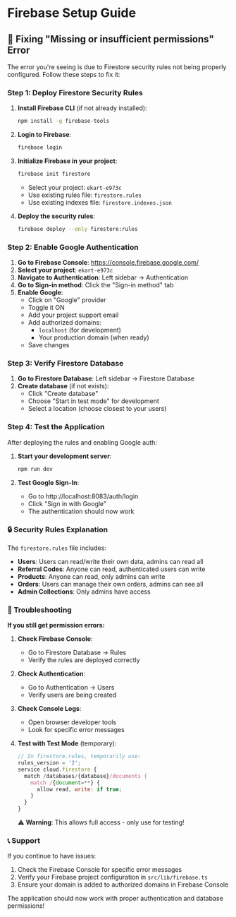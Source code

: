 # Firebase Setup Guide

## 🔧 Fixing "Missing or insufficient permissions" Error

The error you're seeing is due to Firestore security rules not being properly configured. Follow these steps to fix it:

### Step 1: Deploy Firestore Security Rules

1. **Install Firebase CLI** (if not already installed):
   ```bash
   npm install -g firebase-tools
   ```

2. **Login to Firebase**:
   ```bash
   firebase login
   ```

3. **Initialize Firebase in your project**:
   ```bash
   firebase init firestore
   ```
   - Select your project: `ekart-e973c`
   - Use existing rules file: `firestore.rules`
   - Use existing indexes file: `firestore.indexes.json`

4. **Deploy the security rules**:
   ```bash
   firebase deploy --only firestore:rules
   ```

### Step 2: Enable Google Authentication

1. **Go to Firebase Console**: https://console.firebase.google.com/
2. **Select your project**: `ekart-e973c`
3. **Navigate to Authentication**: Left sidebar → Authentication
4. **Go to Sign-in method**: Click the "Sign-in method" tab
5. **Enable Google**:
   - Click on "Google" provider
   - Toggle it ON
   - Add your project support email
   - Add authorized domains:
     - `localhost` (for development)
     - Your production domain (when ready)
   - Save changes

### Step 3: Verify Firestore Database

1. **Go to Firestore Database**: Left sidebar → Firestore Database
2. **Create database** (if not exists):
   - Click "Create database"
   - Choose "Start in test mode" for development
   - Select a location (choose closest to your users)

### Step 4: Test the Application

After deploying the rules and enabling Google auth:

1. **Start your development server**:
   ```bash
   npm run dev
   ```

2. **Test Google Sign-In**:
   - Go to http://localhost:8083/auth/login
   - Click "Sign in with Google"
   - The authentication should now work

### 🔒 Security Rules Explanation

The `firestore.rules` file includes:

- **Users**: Users can read/write their own data, admins can read all
- **Referral Codes**: Anyone can read, authenticated users can write
- **Products**: Anyone can read, only admins can write
- **Orders**: Users can manage their own orders, admins can see all
- **Admin Collections**: Only admins have access

### 🚨 Troubleshooting

**If you still get permission errors:**

1. **Check Firebase Console**:
   - Go to Firestore Database → Rules
   - Verify the rules are deployed correctly

2. **Check Authentication**:
   - Go to Authentication → Users
   - Verify users are being created

3. **Check Console Logs**:
   - Open browser developer tools
   - Look for specific error messages

4. **Test with Test Mode** (temporary):
   ```javascript
   // In firestore.rules, temporarily use:
   rules_version = '2';
   service cloud.firestore {
     match /databases/{database}/documents {
       match /{document=**} {
         allow read, write: if true;
       }
     }
   }
   ```
   ⚠️ **Warning**: This allows full access - only use for testing!

### 📞 Support

If you continue to have issues:

1. Check the Firebase Console for specific error messages
2. Verify your Firebase project configuration in `src/lib/firebase.ts`
3. Ensure your domain is added to authorized domains in Firebase Console

The application should now work with proper authentication and database permissions! 